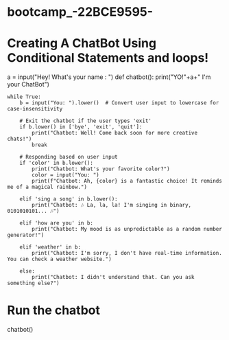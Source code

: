 # bootcamp_-22BCE9595-
# Creating A ChatBot Using Conditional Statements and loops!

a = input("Hey! What's your name : ")
def chatbot():
    print("YO!"+a+" I'm your ChatBot")
    
    while True:
        b = input("You: ").lower()  # Convert user input to lowercase for case-insensitivity
        
        # Exit the chatbot if the user types 'exit'
        if b.lower() in ['bye', 'exit', 'quit']:
            print("Chatbot: Well! Come back soon for more creative chats!")
            break
        
        # Responding based on user input
        if 'color' in b.lower():
            print("Chatbot: What's your favorite color?")
            color = input("You: ")
            print(f"Chatbot: Ah, {color} is a fantastic choice! It reminds me of a magical rainbow.")

        elif 'sing a song' in b.lower():
            print("Chatbot: 🎶 La, la, la! I'm singing in binary, 0101010101... 🎶")
            
        elif 'how are you' in b:
            print("Chatbot: My mood is as unpredictable as a random number generator!")
           
        elif 'weather' in b:
            print("Chatbot: I'm sorry, I don't have real-time information. You can check a weather website.")
        
        else:
            print("Chatbot: I didn't understand that. Can you ask something else?")

# Run the chatbot
chatbot()
